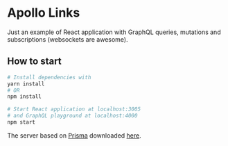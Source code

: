 # Apollo Links

Just an example of React application with GraphQL queries, mutations and subscriptions (websockets are awesome).

## How to start
``` bash
# Install dependencies with
yarn install
# OR
npm install

# Start React application at localhost:3005
# and GraphQL playground at localhost:4000
npm start
```
The server based on [Prisma](https://github.com/graphcool/prisma) downloaded [here](https://codeload.github.com/howtographql/react-apollo/tar.gz/starter).
